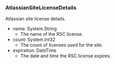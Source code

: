 ### AtlassianSiteLicenseDetails
Atlassian site license details.

- name: System.String
  - The name of the RSC license.
- count: System.Int32
  - The count of licenses used for the site.
- expiration: DateTime
  - The date and time the RSC license expires.
